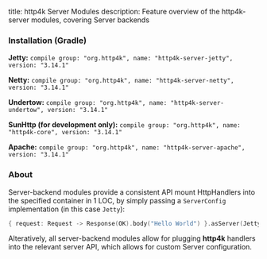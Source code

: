 title: http4k Server Modules
description: Feature overview of the http4k-server modules, covering Server backends

### Installation (Gradle)
**Jetty:** ```compile group: "org.http4k", name: "http4k-server-jetty", version: "3.14.1"```

**Netty:** ```compile group: "org.http4k", name: "http4k-server-netty", version: "3.14.1"```

**Undertow:** ```compile group: "org.http4k", name: "http4k-server-undertow", version: "3.14.1"```

**SunHttp (for development only):** ```compile group: "org.http4k", name: "http4k-core", version: "3.14.1"```

**Apache:** ```compile group: "org.http4k", name: "http4k-server-apache", version: "3.14.1"```

### About
Server-backend modules provide a consistent API mount HttpHandlers into the specified container in 1 LOC, by simply passing a `ServerConfig` implementation (in this case `Jetty`):

```kotlin
{ request: Request -> Response(OK).body("Hello World") }.asServer(Jetty(8000)).start().block()
```
Alteratively, all server-backend modules allow for plugging **http4k** handlers into the relevant server API, which allows for custom Server configuration.
